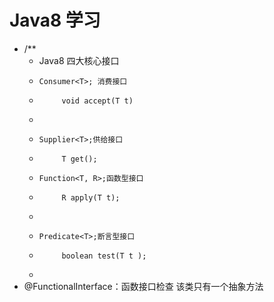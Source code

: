 # Java8 学习
- 
    /**
     * Java8 四大核心接口
     *     Consumer<T>; 消费接口
     *          void accept(T t)
     *          
     *     Supplier<T>;供给接口
     *          T get();
     *     Function<T, R>;函数型接口
     *          R apply(T t);
     *          
     *     Predicate<T>;断言型接口
     *          boolean test(T t );
     *
- @FunctionalInterface：函数接口检查
    该类只有一个抽象方法